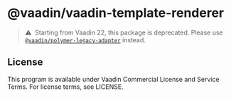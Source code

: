 # @vaadin/vaadin-template-renderer

> ⚠️&nbsp; Starting from Vaadin 22, this package is deprecated.
> Please use [`@vaadin/polymer-legacy-adapter`](https://www.npmjs.com/package/@vaadin/polymer-legacy-adapter) instead.

## License

This program is available under Vaadin Commercial License and Service Terms. For license terms, see LICENSE.

